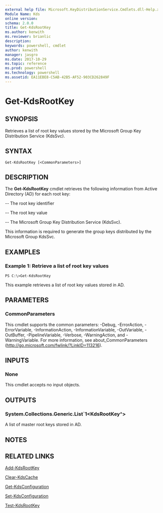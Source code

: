 ```yaml
---
external help file: Microsoft.KeyDistributionService.Cmdlets.dll-Help.xml
Module Name: Kds
online version: 
schema: 2.0.0
title: Get-KdsRootKey
ms.author: kenwith
ms.reviewer: brianlic
description: 
keywords: powershell, cmdlet
author: kenwith
manager: jasgro
ms.date: 2017-10-29
ms.topic: reference
ms.prod: powershell
ms.technology: powershell
ms.assetid: EA11EBE8-C5AB-42B5-AF52-903CD262849F
---
```


# Get-KdsRootKey

## SYNOPSIS
Retrieves a list of root key values stored by the Microsoft Group Key Distribution Service (KdsSvc).

## SYNTAX

```
Get-KdsRootKey [<CommonParameters>]
```

## DESCRIPTION
The **Get-KdsRootKey** cmdlet retrieves the following information from Active Directory (AD) for each root key: 

 -- The root key identifier 

 -- The root key value 

 -- The Microsoft Group Key Distribution Service (KdsSvc).

This information is required to generate the group keys distributed by the Microsoft Group KdsSvc.

## EXAMPLES

### Example 1: Retrieve a list of root key values
```
PS C:\>Get-KdsRootKey
```

This example retrieves a list of root key values stored in AD.

## PARAMETERS

### CommonParameters
This cmdlet supports the common parameters: -Debug, -ErrorAction, -ErrorVariable, -InformationAction, -InformationVariable, -OutVariable, -OutBuffer, -PipelineVariable, -Verbose, -WarningAction, and -WarningVariable. For more information, see about_CommonParameters (http://go.microsoft.com/fwlink/?LinkID=113216).

## INPUTS

### None
This cmdlet accepts no input objects.

## OUTPUTS

### System.Collections.Generic.List`1<KdsRootKey^>
A list of master root keys stored in AD.

## NOTES

## RELATED LINKS

[Add-KdsRootKey](./Add-KdsRootKey.md)

[Clear-KdsCache](./Clear-KdsCache.md)

[Get-KdsConfiguration](./Get-KdsConfiguration.md)

[Set-KdsConfiguration](./Set-KdsConfiguration.md)

[Test-KdsRootKey](./Test-KdsRootKey.md)
